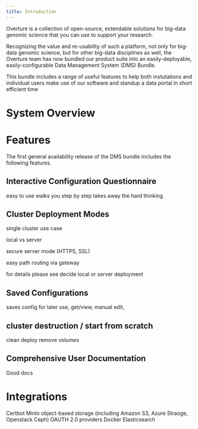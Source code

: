 ```yaml
---
title: Introduction
---
```


Overture is a collection of open-source, extendable solutions for big-data genomic science that you can use to support your research.


Recognizing the value and re-usability of such a platform, not only for big-data genomic science, but for other big-data disciplines as well, the Overture team has now bundled our product suite into an easily-deployable, easily-configurable Data Management System (DMS) Bundle.

This bundle includes a range of useful features to help both instutations and individual users make use of our software and standup a data portal in short efficient time

# System Overview



# Features

The first general availability release of the DMS bundle includes the following features.

## Interactive Configuration Questionnaire

easy to use
walks you step by step
takes away the hard thinking

## Cluster Deployment Modes

single cluster use case

local vs server

secure server mode (HTTPS, SSL)

easy path routing via gateway

for details please see decide local or server deployment

## Saved Configurations

saves config for later use, get/view, manual edit, 

## cluster destruction / start from scratch 

clean deploy
remove volumes

## Comprehensive User Documentation

Good docs

# Integrations

Certbot
MinIo
object-based storage (including Amazon S3, Azure Straoge, Openstack Ceph)
OAUTH 2.0 providers
Docker
Elasticsearch